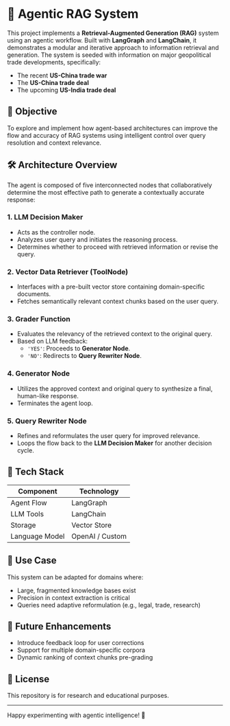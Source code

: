 # 🤖 Agentic RAG System

This project implements a **Retrieval-Augmented Generation (RAG)** system using an agentic workflow. Built with **LangGraph** and **LangChain**, it demonstrates a modular and iterative approach to information retrieval and generation. The system is seeded with information on major geopolitical trade developments, specifically:

- The recent **US-China trade war**
- The **US-China trade deal**
- The upcoming **US-India trade deal**

## 🧠 Objective

To explore and implement how agent-based architectures can improve the flow and accuracy of RAG systems using intelligent control over query resolution and context relevance.

## 🛠️ Architecture Overview

The agent is composed of five interconnected nodes that collaboratively determine the most effective path to generate a contextually accurate response:

### 1. **LLM Decision Maker**
- Acts as the controller node.
- Analyzes user query and initiates the reasoning process.
- Determines whether to proceed with retrieved information or revise the query.

### 2. **Vector Data Retriever (ToolNode)**
- Interfaces with a pre-built vector store containing domain-specific documents.
- Fetches semantically relevant context chunks based on the user query.

### 3. **Grader Function**
- Evaluates the relevancy of the retrieved context to the original query.
- Based on LLM feedback:
  - `'YES'`: Proceeds to **Generator Node**.
  - `'NO'`: Redirects to **Query Rewriter Node**.

### 4. **Generator Node**
- Utilizes the approved context and original query to synthesize a final, human-like response.
- Terminates the agent loop.

### 5. **Query Rewriter Node**
- Refines and reformulates the user query for improved relevance.
- Loops the flow back to the **LLM Decision Maker** for another decision cycle.

## 🧰 Tech Stack

| Component   | Technology       |
|------------|------------------|
| Agent Flow | LangGraph        |
| LLM Tools  | LangChain        |
| Storage    | Vector Store     |
| Language Model | OpenAI / Custom |

## 📌 Use Case

This system can be adapted for domains where:
- Large, fragmented knowledge bases exist
- Precision in context extraction is critical
- Queries need adaptive reformulation (e.g., legal, trade, research)

## 🚧 Future Enhancements
- Introduce feedback loop for user corrections
- Support for multiple domain-specific corpora
- Dynamic ranking of context chunks pre-grading

## 📄 License

This repository is for research and educational purposes.

---

Happy experimenting with agentic intelligence! 🧩
